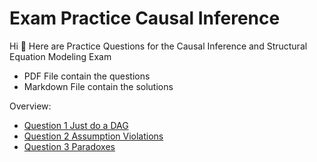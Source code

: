 # Exam Practice Causal Inference 
Hi :wave: Here are Practice Questions for the Causal Inference and Structural Equation Modeling Exam

- PDF File contain the questions
- Markdown File contain the solutions

Overview:
- [Question 1 Just do a DAG](/Question-1/Question-1.pdf)
- [Question 2 Assumption Violations](/Question-2/Question-2.pdf)
- [Question 3 Paradoxes](/Question-3/Question-3.pdf)
